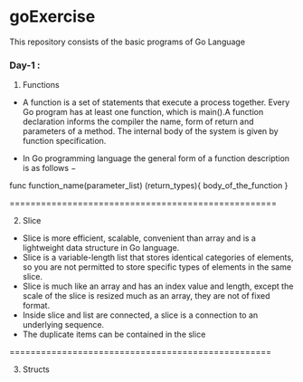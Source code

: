 # goExercise
This repository consists of the basic programs of Go Language

### Day-1 :
1. Functions
* A function is a set of statements that execute a process together. Every Go program has at least one function, which is main().A function declaration informs the compiler the name, form of return and parameters of a method. The internal body of the system is given by function specification. 

* In Go programming language the general form of a function description is as follows − 

func function_name(parameter_list) (return_types){
    body_of_the_function
}

===================================================

2. Slice
* Slice is more efficient, scalable, convenient than array and is a lightweight data structure in Go language.
* Slice is a variable-length list that stores identical categories of elements, so you are not permitted to store specific types of elements in the same slice. 
* Slice is much like an array and has an index value and length, except the scale of the slice is resized much as an array, they are not of fixed format.
* Inside slice and list are connected, a slice is a connection to an underlying sequence.
* The duplicate items can be contained in the slice 

==================================================

3. Structs

